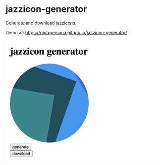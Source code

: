 # jazzicon-generator

Generate and download jazzicons.

Demo at: https://piotrpersona.github.io/jazzicon-generator/

![demo image](./png/demo.png)
